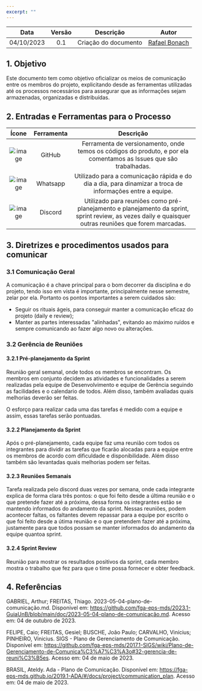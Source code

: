 ```yaml
---
excerpt: ""
---
```

| Data       | Versão | Descrição                      | Autor             |
| :--------: | :----: | :----------:                   | :---------------: |
| 04/10/2023 |  0.1   | Criação do documento | [Rafael Bonach](https://github.com/RafaBonach)|


## 1. Objetivo
Este documento tem como objetivo oficializar os meios de comunicação entre os membros do projeto, explicitando desde as ferramentas utilizadas até os processos necessários para assegurar que as informações sejam armazenadas, organizadas e distribuídas.

## 2. Entradas e Ferramentas para o Processo

| Ícone            | Ferramenta    | Descrição                                |
| :--------------: | :-----------: | :--------------------------------------: |
| ![image](https://upload.wikimedia.org/wikipedia/commons/c/c2/GitHub_Invertocat_Logo.svg) | GitHub | Ferramenta de versionamento, onde temos os códigos do produto, e por ela comentamos as Issues que são trabalhadas. |
| ![image](https://upload.wikimedia.org/wikipedia/commons/6/6b/WhatsApp.svg) | Whatsapp | Utilizado para a comunicação rápida e do dia a dia, para dinamizar a troca de informações entre a equipe. |
| ![image](https://cdn.iconscout.com/icon/free/png-256/discord-2752210-2285027.png) | Discord | Utilizado para reuniões como pré-planejamento e planejamento da sprint, sprint review, as vezes daily e quaisquer outras reuniões que forem marcadas. |

## 3. Diretrizes e procedimentos usados para comunicar
### 3.1 Comunicação Geral

A comunicação é a chave principal para o bom decorrer da disciplina e do projeto, tendo isso em vista é importante, principalmente nesse semestre, zelar por ela. Portanto os pontos importantes a serem cuidados são:

- Seguir os rituais ágeis, para conseguir manter a comunicação eficaz do projeto (daily e review);
- Manter as partes interessadas "alinhadas", evitando ao máximo ruídos e sempre comunicando ao fazer algo novo ou alterações.

### 3.2 Gerência de Reuniões
#### 3.2.1 Pré-planejamento da Sprint

Reunião geral semanal, onde todos os membros se encontram. Os membros em conjunto decidem as atividades e funcionalidades a serem realizadas pela equipe de Desenvolvimento e equipe de Gerência seguindo as facilidades e o calendario de todos. Além disso, também avaliadas quais melhorias deverão ser feitas.

O esforço para realizar cada uma das tarefas é medido com a equipe e assim, essas tarefas serão pontuadas.

#### 3.2.2 Planejamento da Sprint
Após o pré-planejamento, cada equipe faz uma reunião com todos os integrantes para dividir as tarefas que ficarão alocadas para a equipe entre os membros de acordo com dificuldade e disponibilidade. Além disso também são levantadas quais melhorias podem ser feitas.

#### 3.2.3 Reuniões Semanais
Tarefa realizada pelo discord duas vezes por semana, onde cada integrante explica de forma clara três pontos: o que foi feito desde a última reunião e o que pretende fazer até a próxima, dessa forma os integrantes estão se mantendo informados do andamento da sprint. Nessas reuniões, podem acontecer faltas, os faltantes devem repassar para a equipe por escrito o que foi feito desde a útima reunião e o que pretendem fazer até a próxima, justamente para que todos possam se manter informados do andamento da equipe quantoa sprint.

#### 3.2.4 Sprint Review
Reunião para mostrar os resultados positivos da sprint, cada membro mostra o trabalho que fez para que o time possa fornecer e obter feedback. 

## 4. Referências

GABRIEL, Arthur; FREITAS, Thiago. 2023-05-04-plano-de-comunicação.md. Disponivel em: https://github.com/fga-eps-mds/2023.1-GuiaUnB/blob/main/doc/2023-05-04-plano-de-comunicação.md. Acesso em: 04 de outubro de 2023.

FELIPE, Caio; FREITAS, Gesiel; BUSCHE, João Paulo; CARVALHO, Vinícius; PINHEIRO, Vinicius. SIGS - Plano de Gerenciamento de Comunicação. Disponível em: https://github.com/fga-eps-mds/2017.1-SIGS/wiki/Plano-de-Gerenciamento-de-Comunica%C3%A7%C3%A3o#32-gerencia-de-reuni%C3%B5es. Acesso em: 04 de maio de 2023.

BRASIL, Ateldy. Ada - Plano de Comunicação. Disponível em: https://fga-eps-mds.github.io/2019.1-ADA/#/docs/project/communication_plan. Acesso em: 04 de maio de 2023.